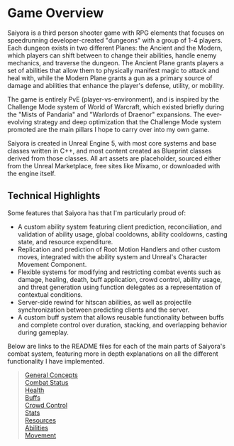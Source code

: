 # Game Overview

Saiyora is a third person shooter game with RPG elements that focuses on speedrunning developer-created "dungeons" with a group of 1-4 players. Each dungeon exists in two different Planes: the Ancient and the Modern, which players can shift between to change their abilities, handle enemy mechanics, and traverse the dungeon. The Ancient Plane grants players a set of abilities that allow them to physically manifest magic to attack and heal with, while the Modern Plane grants a gun as a primary source of damage and abilities that enhance the player's defense, utility, or mobility.

The game is entirely PvE (player-vs-environment), and is inspired by the Challenge Mode system of World of Warcraft, which existed briefly during the "Mists of Pandaria" and "Warlords of Draenor" expansions. The ever-evolving strategy and deep optimization that the Challenge Mode system promoted are the main pillars I hope to carry over into my own game.

Saiyora is created in Unreal Engine 5, with most core systems and base classes written in C++, and most content created as Blueprint classes derived from those classes. All art assets are placeholder, sourced either from the Unreal Marketplace, free sites like Mixamo, or downloaded with the engine itself.  

## Technical Highlights

Some features that Saiyora has that I'm particularly proud of:

- A custom ability system featuring client prediction, reconciliation, and validation of ability usage, global cooldowns, ability cooldowns, casting state, and resource expenditure.  
- Replication and prediction of Root Motion Handlers and other custom moves, integrated with the ability system and Unreal's Character Movement Component.  
- Flexible systems for modifying and restricting combat events such as damage, healing, death, buff application, crowd control, ability usage, and threat generation using function delegates as a representation of contextual conditions.  
- Server-side rewind for hitscan abilities, as well as projectile synchronization between predicting clients and the server.  
- A custom buff system that allows reusable functionality between buffs and complete control over duration, stacking, and overlapping behavior during gameplay.  

Below are links to the README files for each of the main parts of Saiyora's combat system, featuring more in depth explanations on all the different functionality I have implemented.

> [General Concepts](Source/SaiyoraV4/Public/CombatSystem/Generic/GeneralConceptsREADME.md)  
> [Combat Status](Source/SaiyoraV4/Public/CombatSystem/CombatStatus/CombatStatusREADME.md)  
> [Health](Source/SaiyoraV4/Public/CombatSystem/Damage/HealthREADME.md)  
> [Buffs](Source/SaiyoraV4/Public/CombatSystem/Buffs/BuffsREADME.md)  
> [Crowd Control](Source/SaiyoraV4/Public/CombatSystem/CrowdControl/CrowdControlREADME.md)  
> [Stats](Source/SaiyoraV4/Public/CombatSystem/Stats/StatsREADME.md)  
> [Resources](Source/SaiyoraV4/Public/CombatSystem/Resources/ResourcesREADME.md)  
> [Abilities](Source/SaiyoraV4/Public/CombatSystem/Abilities/AbilitiesREADME.md)  
> [Movement]()  
